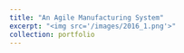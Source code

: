 ```yaml
---
title: "An Agile Manufacturing System"
excerpt: "<img src='/images/2016_1.png'>"
collection: portfolio
---
```


